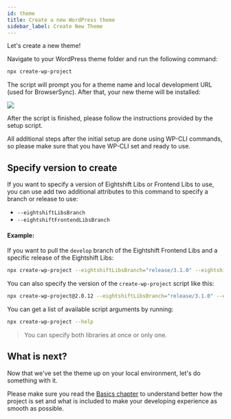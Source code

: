 ```yaml
---
id: theme
title: Create a new WordPress theme
sidebar_label: Create New Theme
---
```


Let's create a new theme!

Navigate to your WordPress theme folder and run the following command:

```bash
npx create-wp-project
```

The script will prompt you for a theme name and local development URL (used for BrowserSync). After that, your new theme will be installed:

![](/img/setup.gif)

After the script is finished, please follow the instructions provided by the setup script.

All additional steps after the initial setup are done using WP-CLI commands, so please make sure that you have WP-CLI set and ready to use.

## Specify version to create

If you want to specify a version of Eightshift Libs or Frontend Libs to use, you can use add two additional attributes to this command to specify a branch or release to use:

* `--eightshiftLibsBranch`
* `--eightshiftFrontendLibsBranch`

#### Example:

If you want to pull the `develop` branch of the Eightshift Frontend Libs and a specific release of the Eightshift Libs:

```bash
npx create-wp-project --eightshiftLibsBranch="release/3.1.0" --eightshiftFrontendLibsBranch="develop"
```

You can also specify the version of the `create-wp-project` script like this:

```bash
npx create-wp-project@2.0.12 --eightshiftLibsBranch="release/3.1.0" --eightshiftFrontendLibsBranch="develop"
```

You can get a list of available script arguments by running:

```bash
npx create-wp-project --help
```

> You can specify both libraries at once or only one.

## What is next?
Now that we've set the theme up on your local environment, let's do something with it.

Please make sure you read the [Basics chapter](basics/basics-intro) to understand better how the project is set and what is included to make your developing experience as smooth as possible.
